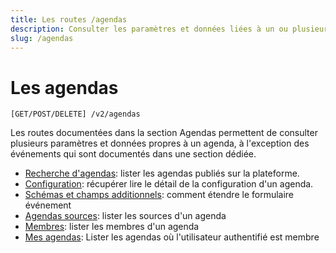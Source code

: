 ```yaml
---
title: Les routes /agendas
description: Consulter les paramètres et données liées à un ou plusieurs agendas, à l'exception des événements
slug: /agendas
---
```


# Les agendas

```http
[GET/POST/DELETE] /v2/agendas
```

Les routes documentées dans la section Agendas permettent de consulter plusieurs paramètres et données propres à un agenda, à l'exception des événements qui sont documentés dans une section dédiée.

* [Recherche d'agendas](/agendas/recherche): lister les agendas publiés sur la plateforme.
* [Configuration](/agendas/lecture): récupérer lire le détail de la configuration d'un agenda.
* [Schémas et champs additionnels](/agendas/schemas): comment étendre le formulaire événement
* [Agendas sources](/agendas/sources): lister les sources d'un agenda
* [Membres](/agendas/membres): lister les membres d'un agenda
* [Mes agendas](/agendas/mes-agendas): Lister les agendas où l'utilisateur authentifié est membre